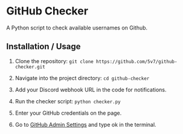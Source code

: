 # GitHub Checker

A Python script to check available usernames on Github.

## Installation / Usage

1. Clone the repository:
```git clone https://github.com/5v7/github-checker.git```

2. Navigate into the project directory:
```cd github-checker```

3. Add your Discord webhook URL in the code for notifications.

4. Run the checker script:
```python checker.py```

5. Enter your GitHub credentials on the page.

6. Go to [GitHub Admin Settings](https://github.com/settings/admin) and type ok in the terminal.

